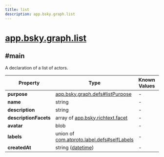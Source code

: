 ```yaml
---
title: list
description: app.bsky.graph.list
---
```


# [app.bsky.graph.list](https://github.com/myConsciousness/atproto.dart/blob/main/lexicons/app/bsky/graph/list.json)

## #main

A declaration of a list of actors.

| Property | Type | Known Values | Required | Description |
| --- | --- | --- | :---: | --- |
| **purpose** | [app.bsky.graph.defs#listPurpose](../../../../lexicons/app/bsky/graph/defs.md#listpurpose) | - | ✅ | - |
| **name** | string | - | ✅ | - |
| **description** | string | - | ❌ | - |
| **descriptionFacets** | array of [app.bsky.richtext.facet](../../../../lexicons/app/bsky/richtext/facet.md#main) | - | ❌ | - |
| **avatar** | blob | - | ❌ | - |
| **labels** | union of <br/>[com.atproto.label.defs#selfLabels](../../../../lexicons/com/atproto/label/defs.md#selflabels) | - | ❌ | - |
| **createdAt** | string ([datetime](https://atproto.com/specs/lexicon#datetime)) | - | ✅ | - |
